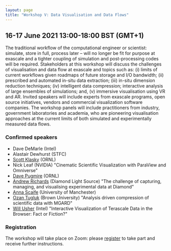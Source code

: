 ```yaml
---
layout: page
title: "Workshop V: Data Visualisation and Data Flows"
---
```


## 16-17 June 2021 13:00-18:00 BST (GMT+1)

The traditional workflow of the computational engineer or scientist:
simulate, store in full, process later – will no longer be fit for
purpose at exascale and a tighter coupling of simulation and
post-processing codes will be required. Stakeholders at this workshop
will discuss the challenges of visualisation and data flow at exascale
and topics such as: (i) limits of current workflows given roadmaps of
future storage and I/O bandwidth; (ii) prescribed and automated
in-situ data extraction; (iii) in-situ dimension reduction techniques;
(iv) intelligent data compression; interactive analysis of large
ensembles of simulations; and, (v) immersive visualisation using VR
and AR. Invited speakers will include experts from exascale programs,
open source initiatives, vendors and commercial visualization software
companies. The workshop panels will include practitioners from
industry, government laboratories and academia, who are pioneering
visualisation approaches at the current limits of both simulated and
experimentally measured data flows.

### Confirmed speakers

* Dave DeMarle (Intel)
* Alastair Dewhurst (STFC)
* [Scott Klasky](https://csmd.ornl.gov/profile/scott-klasky) (ORNL)
* Nick Leaf (NVIDIA) "Cinematic Scientific Visualization with ParaView and Omniverse"
* [Dave Pugmire](https://csmd.ornl.gov/profile/dave-pugmire) (ORNL)
* [Andrew Richards](https://www.diamond.ac.uk/Home/News/LatestNews/2017/19-01-17.html) (Diamond Light Source) "The challenge of capturing, managing, and visualising experimental data at Diamond"
* [Anna Scaife](https://www.skatelescope.org/teamska/anna-scaife) (University of Manchester)
* [Ozan Tugluk](https://appliedmath.brown.edu/people/ozan-tugluk) (Brown University) "Analysis driven compression of scientific data with MGARD"
* [Will Usher](https://www.willusher.io) (Intel) "Interactive Visualization of Terascale Data in the Browser: Fact or Fiction?"

### Registration
The workshop will take place on Zoom: please [register](https://www.eventbrite.co.uk/e/excalibur-workshop-on-data-visualisation-and-data-flows-tickets-155943325685) to take part and receive further instructions.
